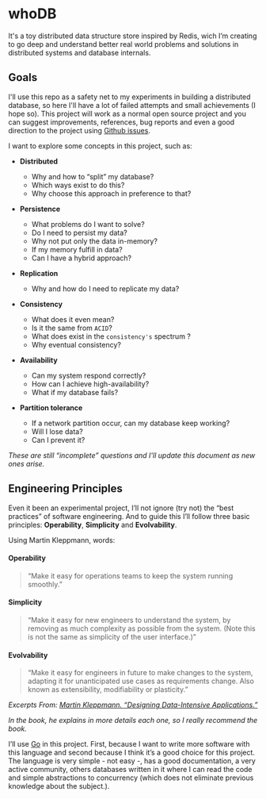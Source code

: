 # whoDB
It's a toy distributed data structure store inspired by Redis, wich I’m creating to go deep and understand better real world problems and solutions in distributed systems and database internals.

## Goals
I'll use this repo as a safety net to my experiments in building a distributed database, so here I'll have a lot of failed attempts and small achievements (I hope so).
This project will work as a normal open source project and you can suggest improvements, references, bug reports and even a good direction to the project using [Github issues](https://github.com/brunohenrique/whodb/issues/new).

I want to explore some concepts in this project, such as:

- **Distributed**
    - Why and how to “split” my database?
    - Which ways exist to do this?
    - Why choose this approach in preference to that?

- **Persistence**
    - What problems do I want to solve?
    - Do I need to persist my data?
    - Why not put only the data in-memory?
    - If my memory fulfill in data?
    - Can I have a hybrid approach?

- **Replication**
    - Why and how do I need to replicate my data?

- **Consistency**
    - What does it even mean?
    - Is it the same from `ACID`?
    - What does exist in the `consistency's` spectrum ?
    - Why eventual consistency?

- **Availability**
    - Can my system respond correctly?
    - How can I achieve high-availability?
    - What if my database fails?

- **Partition tolerance**
    - If a network partition occur, can my database keep working?
    - Will I lose data?
    - Can I prevent it?

_These are still “incomplete” questions and I'll update this document as new ones arise._

## Engineering Principles
Even it been an experimental project, I’ll not ignore (try not) the “best practices” of software engineering. And to guide this I’ll follow three basic principles: **Operability**, **Simplicity** and **Evolvability**.

Using Martin Kleppmann, words:

#### Operability
> “Make it easy for operations teams to keep the system running smoothly.”

#### Simplicity
> “Make it easy for new engineers to understand the system, by removing as much complexity as possible from the system. (Note this is not the same as simplicity of the user interface.)”

#### Evolvability
> “Make it easy for engineers in future to make changes to the system, adapting it for unanticipated use cases as requirements change. Also known as extensibility, modifiability or plasticity.”

_Excerpts From: [Martin Kleppmann. “Designing Data-Intensive Applications.”](http://shop.oreilly.com/product/0636920032175.do)_

_In the book, he explains in more details each one, so I really recommend the book._

I’ll use [Go](http://golang.org) in this project. First, because I want to write more software with this language and second because I think it’s a good choice for this project. The language is very simple - not easy -, has a good documentation, a very active community, others databases written in it where I can read the code and simple abstractions to concurrency (which does not eliminate previous knowledge about the subject.).

